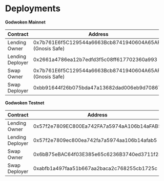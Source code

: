 # Deployments

**Godwoken Mainnet**

| Contract         | Address                                                  |
| ---------------- | -------------------------------------------------------- |
| Lending Owner    | 0x7b761E6f5C129544a6663Bcb8741940604A65AF3 (Gnosis Safe) |
| Lending Deployer | 0x2661a4786ea12b7edfd3f5c08ff617702360a993               |
| Swap Owner       | 0x7b761E6f5C129544a6663Bcb8741940604A65AF3 (Gnosis Safe) |
| Swap Deployer    | 0xbb91644f26b075bda47a13682dad006eb9d70867               |

**Godwoken Testnet**

| Contract         | Address                                    |
| ---------------- | ------------------------------------------ |
| Lending Owner    | 0x57f2e7809EC800Ea742FA7a5974aA106b14aFAB5 |
| Lending Deployer | 0x57f2e7809ec800ea742fa7a5974aa106b14afab5 |
| Swap Owner       | 0x6bB75eBAC64f03E385e65c6236B3740ed3711f24 |
| Swap Deployer    | 0xabfb1a497faa51b667aa2baca2c768255cb1725c |

